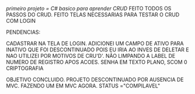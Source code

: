 *primeiro projeto = C# basico para aprender CRUD*
FEITO TODOS OS PASSOS DO CRUD.
FEITO TELAS NECESSARIAS PARA TESTAR O CRUD COM LOGIN

PENDENCIAS:

CADASTRAR NA TELA DE LOGIN.
ADICIONEI UM CAMPO DE ATIVO PARA INATIVO QUE FOI DESCONTINUADO POIS EU IRIA AO INVES DE DELETAR E NAO UTILIZEI POR MOTIVOS DE CRU'D'.
NÃO LIMPANDO A LABEL DE NUMERO DE REGISTRO APOS ACOES.
SENHA EM TEXTO PLANO, SCOM 0 CRIPTOGRAFIA

OBJETIVO CONCLUIDO. PROJETO DESCONTINUADO POR AUSENCIA DE MVC. FAZENDO UM EM MVC AGORA.
STATUS ="COMPILAVEL"



